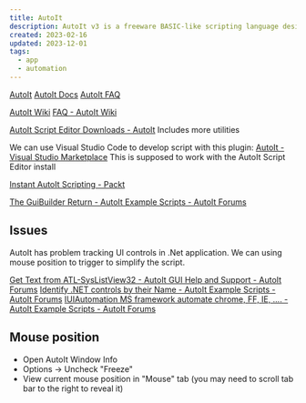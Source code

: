```yaml
---
title: AutoIt
description: AutoIt v3 is a freeware BASIC-like scripting language designed for automating the Windows GUI and general scripting.
created: 2023-02-16
updated: 2023-12-01
tags:
  - app
  - automation
---
```


[AutoIt](https://www.autoitscript.com/)
[AutoIt Docs](https://www.autoitscript.com/autoit3/docs/)
[AutoIt FAQ](https://www.autoitscript.com/autoit3/docs/faq.htm)

[AutoIt Wiki](https://www.autoitscript.com/wiki/)
[FAQ - AutoIt Wiki](https://www.autoitscript.com/wiki/FAQ)

[AutoIt Script Editor Downloads - AutoIt](https://www.autoitscript.com/site/autoit-script-editor/downloads/) Includes more utilities

We can use Visual Studio Code to develop script with this plugin:
[AutoIt - Visual Studio Marketplace](https://marketplace.visualstudio.com/items?itemName=Damien.autoit) This is supposed to work with the AutoIt Script Editor install

[Instant AutoIt Scripting - Packt](https://subscription.packtpub.com/book/application_development/9781782165781)

[The GuiBuilder Return - AutoIt Example Scripts - AutoIt Forums](https://www.autoitscript.com/forum/topic/184053-the-guibuilder-return/)

## Issues

AutoIt has problem tracking UI controls in .Net application.
We can using mouse position to trigger to simplify the script.

[Get Text from ATL-SysListView32 - AutoIt GUI Help and Support - AutoIt Forums](https://www.autoitscript.com/forum/topic/187793-get-text-from-atlsyslistview32/?tab=comments#comment-1349061)
[Identify .NET controls by their Name - AutoIt Example Scripts - AutoIt Forums](https://www.autoitscript.com/forum/topic/79449-identify-net-controls-by-their-name/)
[IUIAutomation MS framework automate chrome, FF, IE, .... - AutoIt Example Scripts - AutoIt Forums](https://www.autoitscript.com/forum/topic/153520-iuiautomation-ms-framework-automate-chrome-ff-ie/)

## Mouse position

- Open AutoIt Window Info
- Options -> Uncheck "Freeze"
- View current mouse position in "Mouse" tab (you may need to scroll tab bar to the right to reveal it)
